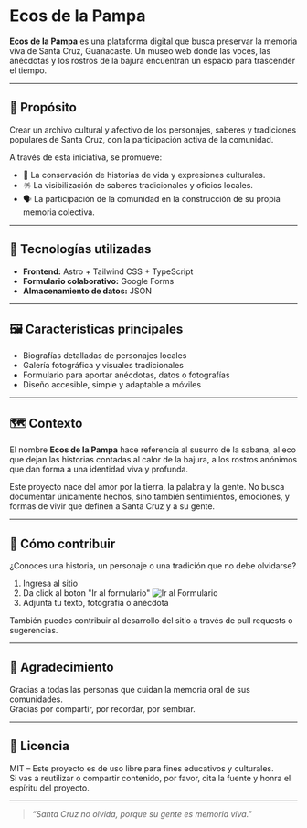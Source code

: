# Ecos de la Pampa

**Ecos de la Pampa** es una plataforma digital que busca preservar la memoria viva de Santa Cruz, Guanacaste. Un museo web donde las voces, las anécdotas y los rostros de la bajura encuentran un espacio para trascender el tiempo.

---

## 🎯 Propósito

Crear un archivo cultural y afectivo de los personajes, saberes y tradiciones populares de Santa Cruz, con la participación activa de la comunidad.

A través de esta iniciativa, se promueve:

- 📜 La conservación de historias de vida y expresiones culturales.
- 🪅 La visibilización de saberes tradicionales y oficios locales.
- 🗣️ La participación de la comunidad en la construcción de su propia memoria colectiva.

---

## 🧰 Tecnologías utilizadas

- **Frontend:** Astro + Tailwind CSS + TypeScript
- **Formulario colaborativo:** Google Forms 
- **Almacenamiento de datos:** JSON 

---

## 🖼️ Características principales

- Biografías detalladas de personajes locales
- Galería fotográfica y visuales tradicionales
- Formulario para aportar anécdotas, datos o fotografías
- Diseño accesible, simple y adaptable a móviles

---

## 🗺️ Contexto

El nombre **Ecos de la Pampa** hace referencia al susurro de la sabana, al eco que dejan las historias contadas al calor de la bajura, a los rostros anónimos que dan forma a una identidad viva y profunda.

Este proyecto nace del amor por la tierra, la palabra y la gente. No busca documentar únicamente hechos, sino también sentimientos, emociones, y formas de vivir que definen a Santa Cruz y a su gente.

---

## 🙌 Cómo contribuir

¿Conoces una historia, un personaje o una tradición que no debe olvidarse?

1. Ingresa al sitio
2. Da click al boton "Ir al formulario"
![Ir al Formulario](assets/IrAlFormulario.png)
3. Adjunta tu texto, fotografía o anécdota

También puedes contribuir al desarrollo del sitio a través de pull requests o sugerencias.

---

## 💬 Agradecimiento

Gracias a todas las personas que cuidan la memoria oral de sus comunidades.  
Gracias por compartir, por recordar, por sembrar.

---

## 📜 Licencia

MIT – Este proyecto es de uso libre para fines educativos y culturales.  
Si vas a reutilizar o compartir contenido, por favor, cita la fuente y honra el espíritu del proyecto.

---

> *“Santa Cruz no olvida, porque su gente es memoria viva."*
